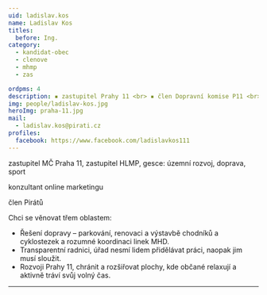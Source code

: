 ```yaml
---
uid: ladislav.kos
name: Ladislav Kos
titles:
  before: Ing.
category:
  - kandidat-obec
  - clenove
  - mhmp
  - zas

ordpms: 4
description: ▪ zastupitel Prahy 11 <br> ▪ člen Dopravní komise P11 <br> ▪ zastupitel hl. m. Prahy <br> ▪ předseda Sportovní komise MHMP <br>▪ člen Výboru pro dopravu MHMP <br>▪ člen Výboru pro zdravotnictví, sport a volný čas MHMP
img: people/ladislav-kos.jpg
heroImg: praha-11.jpg
mail:
  - ladislav.kos@pirati.cz
profiles:
  facebook: https://www.facebook.com/ladislavkos111
---
```


zastupitel MČ Praha 11, zastupitel HLMP, gesce: územní rozvoj, doprava, sport

konzultant online marketingu

člen Pirátů


Chci se věnovat třem oblastem:
- Řešení dopravy – parkování, renovaci a výstavbě chodníků a cyklostezek a rozumné koordinaci linek MHD.
- Transparentní radnici, úřad nesmí lidem přidělávat práci, naopak jim musí sloužit.
- Rozvoji Prahy 11, chránit a rozšiřovat plochy, kde občané relaxují a aktivně tráví svůj volný čas.


---
